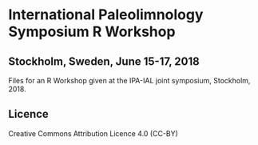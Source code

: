 # International Paleolimnology Symposium R Workshop

## Stockholm, Sweden, June 15-17, 2018

Files for an R Workshop given at the IPA-IAL joint symposium, Stockholm, 2018.

## Licence

Creative Commons Attribution Licence 4.0 (CC-BY)
